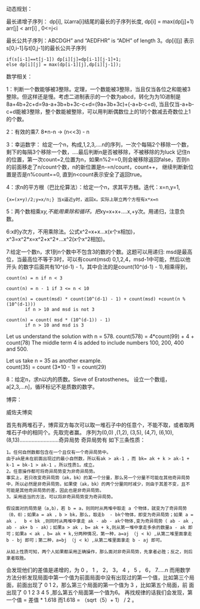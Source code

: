 动态规划：

最长递增子序列： dp[i], 以arra[i]结尾的最长的子序列长度, dp[i] = max(dp[j]+1) arr[j] < arr[i] , 0<=j<i

最长公共子序列：ABCDGH” and “AEDFHR” is “ADH” of length 3。dp[i][j] 表示s[0,i-1]与t[0,j-1]的最长公共子序列

    if(s[i-1]==t[j-1]) dp[i][j]=dp[i-1][j-1]+1;
    else dp[i][j] = max(dp[i-1][j],dp[i][j-1]);
    
数学相关：

1：判断一个数能够被3整除。定理，一个数能被3整除，当且仅当各位之和能被3整除。但这样还是慢。考虑二进制表示的一个数为abcd，转化为为10进制是
    8a+4b+2c+d=9a-a+3b+b+3c-c+d=(9a+3b+3c)+(-a+b-c+d), 当且仅当-a+b-c+d能被3整除，整个数能被整除，可以用判断偶数位上的1的个数减去奇数位上1的个数。
  
2：有效的乘7. 8*n-n -> (n<<3) - n

3：幸运数字： 给定一个n，构成,1,2,3,....n的序列，一次个每隔2个移除一个数，剩下的每隔3个移除一个数，....最后判断n是否被移除，不被移除的为luck
记住n的位置，第一次count=2,位置为n，如果n%2==0,则会被移除返回false，否则n的前面移走了n/count个数，n的新位置是n-=n/count，count++，
继续判断新位置是否是n%count==0, 直到n<count表示安全了返回true。

4：求n的平方根（巴比伦算法）：给定一个n，求其平方根。迭代：x=n,y=1,

    {x=(x+y)/2;y=x/n;} 当x逼近y时，返回x。实际上联立两个方程有x*x=n
  
5：两个数相乘x*y,不能用乘除和循环。把x*y=x+x+....x,+y次。用递归，注意负数。

6:x的y次方，不用乘除法。公式x^2=x+x...x(x个x相加)，x^3=x^2*x=x^2+x^2+...x^2(x个x^2相加)。

7:给定一个数n，求1到n个数中不包含3的数的个数。这题可以用递归: msd是最高位，当最高位不等于3时，可以有count(msd) 0,1,2,4，msd-1中可能，然后以他开头
的数字后面共有10^(d-1) - 1，其中合法的是count(10^(d-1) - 1),相乘得到，


    count(n) = n if n < 3

    count(n) = n - 1 if 3 <= n < 10

    count(n) = count(msd) * count(10^(d-1) - 1) + count(msd) +count(n % (10^(d-1)))
           if n > 10 and msd is not 3

    count(n) = count( msd * (10^(d-1)) - 1) 
           if n > 10 and msd is 3
           
Let us understand the solution with n = 578. 
count(578) = 4*count(99) + 4 + count(78)
The middle term 4 is added to include numbers 100, 200, 400 and 500.

Let us take n = 35 as another example.  
count(35) = count (3*10 - 1) = count(29)

8：给定n，求n以内的质数。Sieve of Eratosthenes。 设立一个数组，a[2,3,...n]，循环标记不是质数的数字。

博弈：

威佐夫博奕

首先有两堆石子，博弈双方每次可以取一堆石子中的任意个，不能不取，或者取两堆石子中的相同个。先取完者赢。
序列为(0,0) ,(1,2), (3,5), (4,7), (6,10), (8,13)..........................奇异局势
奇异局势有
如下三条性质：

    1。任何自然数都包含在一个且仅有一个奇异局势中。
    由于ak是未在前面出现过的最小自然数，所以有ak > ak-1 ，而 bk= ak + k > ak-1 + k-1 = bk-1 > ak-1 。所以性质1。成立。
    2。任意操作都可将奇异局势变为非奇异局势。
    事实上，若只改变奇异局势（ak，bk）的某一个分量，那么另一个分量不可能在其他奇异局势中，所以必然是非奇异局势。如果使（ak，bk）的两个分量同时减少，则由于其差不变，且不可能是其他奇异局势的差，因此也是非奇异局势。
    3。采用适当的方法，可以将非奇异局势变为奇异局势。

    假设面对的局势是（a,b），若 b = a，则同时从两堆中取走 a 个物体，就变为了奇异局势（0，0）；如果a = ak ，b > bk，那么，取走b  - bk个物体，即变为奇异局势；如果 a = ak ，  b < bk ,则同时从两堆中拿走 ak - ab - ak个物体,变为奇异局势（ ab - ak , ab - ak+ b - ak）；如果a > ak ，b= ak + k,则从第一堆中拿走多余的数量a - ak 即可；如果a < ak ，b= ak + k,分两种情况，第一种，a=aj （j < k）,从第二堆里面拿走 b - bj 即可；第二种，a=bj （j < k）,从第二堆里面拿走 b - aj 即可。

    从如上性质可知，两个人如果都采用正确操作，那么面对非奇异局势，先拿者必胜；反之，则后拿者取胜。
会发现他们的差值是递增的，为 0 ， 1 ， 2， 3， 4 ， 5 ， 6， 7.....n
而用数学方法分析发现局面中第一个值为前面局面中没有出现过的第一个值，比如第三个局面，前面出现了 0  1 2，那么第三个局面的第一个值为 3 ，比如第五个局面，前
面出现了 0  1  2 3 4 5 ,那么第五个局面第一个值为6。
再找规律的话我们会发现，第一个值 = 差值 * 1.618 
而1.618 = （sqrt（5）+ 1） /  2 。

